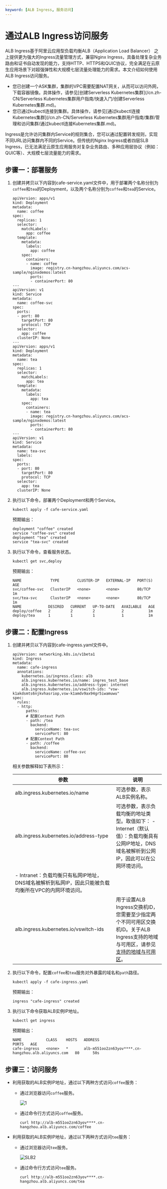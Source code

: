 ```yaml
---
keyword: [ALB Ingress, 服务访问]
---
```


# 通过ALB Ingress访问服务

ALB Ingress基于阿里云应用型负载均衡ALB（Application Load Balancer） 之上提供更为强大的Ingress流量管理方式，兼容Nginx Ingress，具备处理复杂业务路由和证书自动发现的能力，支持HTTP、HTTPS和QUIC协议，完全满足在云原生应用场景下对超强弹性和大规模七层流量处理能力的需求。本文介绍如何使用ALB Ingress访问服务。

-   您已创建一个ASK集群，集群的VPC需要配置NAT网关，从而可以访问外网，下载容器镜像。具体操作，请参见[创建Serverless Kubernetes集群](/cn.zh-CN/Serverless Kubernetes集群用户指南/快速入门/创建Serverless Kubernetes集群.md)。
-   您已通过kubectl连接到集群。具体操作，请参见[通过kubectl连接Kubernetes集群](/cn.zh-CN/Serverless Kubernetes集群用户指南/集群/管理和访问集群/通过kubectl连接Kubernetes集群.md)。

Ingress是允许访问集群内Service的规则集合，您可以通过配置转发规则，实现不同URL访问集群内不同的Service。但传统的Nginx Ingress或者四层SLB Ingress，已无法满足云原生应用服务对复杂业务路由、多种应用层协议（例如：QUIC等）、大规模七层流量能力的需求。

## 步骤一：部署服务

1.  创建并拷贝以下内容到cafe-service.yaml文件中，用于部署两个名称分别为`coffee`和`tea`的Deployment，以及两个名称分别为`coffee`和`tea`的Service。

    ```
    apiVersion: apps/v1 
    kind: Deployment
    metadata:
      name: coffee
    spec:
      replicas: 1
      selector:
        matchLabels:
          app: coffee
      template:
        metadata:
          labels:
            app: coffee
        spec:
          containers:
          - name: coffee
            image: registry.cn-hangzhou.aliyuncs.com/acs-sample/nginxdemos:latest
            ports:
            - containerPort: 80
    ---
    apiVersion: v1
    kind: Service
    metadata:
      name: coffee-svc
    spec:
      ports:
      - port: 80
        targetPort: 80
        protocol: TCP
      selector:
        app: coffee
      clusterIP: None
    ---
    apiVersion: apps/v1 
    kind: Deployment
    metadata:
      name: tea
    spec:
      replicas: 1
      selector:
        matchLabels:
          app: tea 
      template:
        metadata:
          labels:
            app: tea 
        spec:
          containers:
          - name: tea 
            image: registry.cn-hangzhou.aliyuncs.com/acs-sample/nginxdemos:latest
            ports:
            - containerPort: 80
    ---
    apiVersion: v1
    kind: Service
    metadata:
      name: tea-svc
      labels:
    spec:
      ports:
      - port: 80
        targetPort: 80
        protocol: TCP
      selector:
        app: tea
      clusterIP: None
    ```

2.  执行以下命令，部署两个Deployment和两个Service。

    ```
    kubectl apply -f cafe-service.yaml
    ```

    预期输出：

    ```
    deployment "coffee" created
    service "coffee-svc" created
    deployment "tea" created
    service "tea-svc" created
    ```

3.  执行以下命令，查看服务状态。

    ```
    kubectl get svc,deploy
    ```

    预期输出：

    ```
    NAME             TYPE        CLUSTER-IP   EXTERNAL-IP   PORT(S)   AGE
    svc/coffee-svc   ClusterIP   <none>       <none>        80/TCP    1m
    svc/tea-svc      ClusterIP   <none>       <none>        80/TCP    1m
    NAME            DESIRED   CURRENT   UP-TO-DATE   AVAILABLE   AGE
    deploy/coffee   2         2         2            2           1m
    deploy/tea      1         1         1            1           1m
    ```


## 步骤二：配置Ingress

1.  创建并拷贝以下内容到cafe-ingress.yaml文件中。

    ```
    apiVersion: networking.k8s.io/v1beta1
    kind: Ingress
    metadata:
      name: cafe-ingress
      annotations:
        kubernetes.io/ingress.class: alb
        alb.ingress.kubernetes.io/name: ingres_test_base
        alb.ingress.kubernetes.io/address-type: internet
        alb.ingress.kubernetes.io/vswitch-ids: "vsw-k1akdsmts6njkvhasriop,vsw-k1amdv9ax94gr5iwamuwu"
    spec:
      rules:
      - http:
          paths:
          # 配置Context Path
          - path: /tea
            backend:
              serviceName: tea-svc
              servicePort: 80
          # 配置Context Path
          - path: /coffee
            backend:
              serviceName: coffee-svc
              servicePort: 80
    ```

    相关参数解释如下表所示：

    |参数|说明|
    |--|--|
    |alb.ingress.kubernetes.io/name|可选参数，表示ALB实例名称。|
    |alb.ingress.kubernetes.io/address-type|可选参数，表示负载均衡的地址类型。取值如下：    -   Internet（默认值）：负载均衡具有公网IP地址，DNS域名被解析到公网IP，因此可以在公网环境访问。
    -   Intranet：负载均衡只有私网IP地址，DNS域名被解析到私网IP，因此只能被负载均衡所在VPC的内网环境访问。 |
    |alb.ingress.kubernetes.io/vswitch-ids|用于设置ALB Ingress交换机ID，您需要至少指定两个不同可用区交换机ID。关于ALB Ingress支持的地域与可用区，请参见[支持的地域与可用区](/cn.zh-CN/应用型负载均衡ALB/ALB产品简介/支持的地域与可用区.md)。|

2.  执行以下命令，配置`coffee`和`tea`服务对外暴露的域名和`path`路径。

    ```
    kubectl apply -f cafe-ingress.yaml
    ```

    预期输出：

    ```
    ingress "cafe-ingress" created
    ```

3.  执行以下命令获取ALB实例IP地址。

    ```
    kubectl get ingress
    ```

    预期输出：

    ```
    NAME           CLASS    HOSTS   ADDRESS                                               PORTS   AGE
    cafe-ingress   <none>   *       alb-m551oo2zn63yov****.cn-hangzhou.alb.aliyuncs.com   80      50s
    ```


## 步骤三：访问服务

-   利用获取的ALB实例IP地址，通过以下两种方式访问`coffee`服务：
    -   通过浏览器访问`coffee`服务。

        ![1](https://help-static-aliyun-doc.aliyuncs.com/assets/img/zh-CN/7381296261/p297352.png)

    -   通过命令行方式访问`coffee`服务。

        ```
        curl http://alb-m551oo2zn63yov****.cn-hangzhou.alb.aliyuncs.com/coffee
        ```

-   利用获取的ALB实例IP地址，通过以下两种方式访问`tee`服务：
    -   通过浏览器访问`tee`服务。

        ![SLB2](https://help-static-aliyun-doc.aliyuncs.com/assets/img/zh-CN/7381296261/p297351.png)

    -   通过命令行方式访问`tee`服务。

        ```
        curl http://alb-m551oo2zn63yov****.cn-hangzhou.alb.aliyuncs.com/tea
        ```


